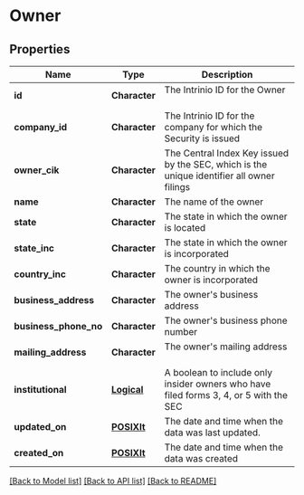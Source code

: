 # Owner

[//]: # (CLASS:IntrinioSDK::Owner)

[//]: # (KIND:object)

## Properties

[//]: # (START_DEFINITION)

Name | Type | Description
------------ | ------------- | -------------
**id** | **Character** | The Intrinio ID for the Owner &nbsp;
**company_id** | **Character** | The Intrinio ID for the company for which the Security is issued &nbsp;
**owner_cik** | **Character** | The Central Index Key issued by the SEC, which is the unique identifier all owner filings &nbsp;
**name** | **Character** | The name of the owner &nbsp;
**state** | **Character** | The state in which the owner is located &nbsp;
**state_inc** | **Character** | The state in which the owner is incorporated &nbsp;
**country_inc** | **Character** | The country in which the owner is incorporated &nbsp;
**business_address** | **Character** | The owner&#39;s business address &nbsp;
**business_phone_no** | **Character** | The owner&#39;s business phone number &nbsp;
**mailing_address** | **Character** | The owner&#39;s mailing address &nbsp;
**institutional** | [**Logical**](Logical.md) | A boolean to include only insider owners who have filed forms 3, 4, or 5 with the SEC &nbsp;
**updated_on** | [**POSIXlt**](POSIXlt.md) | The date and time when the data was last updated. &nbsp;
**created_on** | [**POSIXlt**](POSIXlt.md) | The date and time when the data was created &nbsp;

[//]: # (END_DEFINITION)


[//]: # (CONTAINED_CLASS:IntrinioSDK::Logical)


[//]: # (CONTAINED_CLASS:IntrinioSDK::POSIXlt)


[//]: # (CONTAINED_CLASS:IntrinioSDK::POSIXlt)


[[Back to Model list]](../README.md#documentation-for-models) [[Back to API list]](../README.md#documentation-for-api-endpoints) [[Back to README]](../README.md)


